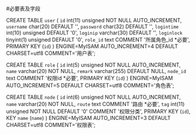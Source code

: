 #必要表及字段

CREATE TABLE `user` (
  `id` int(11) unsigned NOT NULL AUTO_INCREMENT,
  `username` char(20) DEFAULT '',
  `password` char(32) DEFAULT '',
  `logintime` int(10) unsigned DEFAULT '0',
  `loginip` varchar(30) DEFAULT '',
  `loginlock` tinyint(1) unsigned DEFAULT '0',
  `role_id` text COMMENT '所属角色_id *必要',
  PRIMARY KEY (`id`)
) ENGINE=MyISAM AUTO_INCREMENT=4 DEFAULT CHARSET=utf8 COMMENT='用户表';

CREATE TABLE `role` (
  `id` int(5) unsigned NOT NULL AUTO_INCREMENT,
  `name` varchar(20) NOT NULL,
  `remark` varchar(255) DEFAULT NULL,
  `node_id` text COMMENT '权限id *必要',
  PRIMARY KEY (`id`)
) ENGINE=MyISAM AUTO_INCREMENT=5 DEFAULT CHARSET=utf8 COMMENT='角色表';


CREATE TABLE `node` (
  `id` int(6) unsigned NOT NULL AUTO_INCREMENT,
  `name` varchar(20) NOT NULL,
  `route` text COMMENT '路由 *必要',
  `tag` int(11) unsigned NOT NULL DEFAULT '0' COMMENT '权限分类',
  PRIMARY KEY (`id`),
  KEY `name` (`name`)
) ENGINE=MyISAM AUTO_INCREMENT=3 DEFAULT CHARSET=utf8 COMMENT='权限表';



